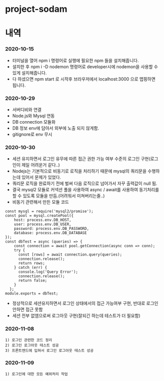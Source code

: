 # project-sodam

# 내역
### 2020-10-15
* 터미널을 열어 npm i 명령어로 실행에 필요한 npm 들을 설치해줍니다.
* 설치한 후 npm i -D nodemon 명령어로 developer시에 nodemon을 사용할 수 있게 설치해줍니다.
* 다 하셨으면 npm start 로 시작후 브라우저에서 localhost:3000 으로 맵핑하면 됩니다.

### 2020-10-29
* 서버디비와 연결
* Node.js와 Mysql 연동
* DB connection 모듈화
* DB 정보 env에 담아서 외부에 노출 되지 않게함.
* gitignore로 env 무시

### 2020-10-30
* 세션 유지하면서 로그인 유무에 따른 접근 권한 가능 여부 수준의 로그인 구현(로그인이 제일 어려운거 같다..) 
* Nodejs는 기본적으로 비동기로 로직을 처리하기 때문에 mysql의 쿼리문을 수행하는데 있어서 문제가 있었다.
* 쿼리문 로직을 완료하기 전에 벌써 다음 로직으로 넘어가서 자꾸 출력값이 null 됨.
* 결국 mysql2 모듈로 커넥션 풀을 사용하여 async / await를 사용하여 동기처리를 할 수 있도록 모듈을 만듬.(어려워서 미쳐버리는줄..)
* 비동기 관련해서 만든 모듈 코드
```
const mysql = require('mysql2/promise');
const pool = mysql.createPool({
    host: process.env.DB_HOST,
    user: process.env.DB_USER,
    password: process.env.DB_PASSWORD,
    database: process.env.DB_DATABASE
});
const dbTest = async (queries) => {
    const connection = await pool.getConnection(async conn => conn);
    try {    
      const [rows] = await connection.query(queries);
      connection.release();
      return rows;
    } catch (err) {
      console.log('Query Error');
      connection.release();
      return false;
    }
  };
module.exports = dbTest;
```
* 정상적으로 세션유지하면서 로그인 상태에서의 접근 가능여부 구현, 반대로 로그인 안하면 접근 못함
* 세션 전부 없앰으로써 로그아웃 구현(잘되긴 하는데 테스트가 더 필요함)

### 2020-11-08
```
1) 로그인 관련한 코드 정리
2) 로그인 로그아웃 테스트 성공
3) 프론트엔드에 입혀서 로그인 로그아웃 테스트 성공
```

### 2020-11-09
```
1) 로그인에 대한 모든 예외처리 작업
```